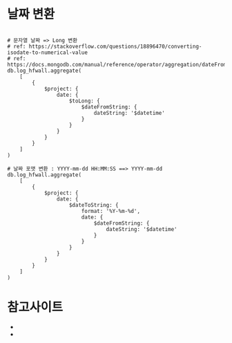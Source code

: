 # 날짜 변환
```

# 문자열 날짜 => Long 변환
# ref: https://stackoverflow.com/questions/18896470/converting-isodate-to-numerical-value
# ref: https://docs.mongodb.com/manual/reference/operator/aggregation/dateFromString/
db.log_hfwall.aggregate(
    [
        {
            $project: {
                date: {
                    $toLong: {
                        $dateFromString: {
                            dateString: '$datetime'
                        }
                    }
                }
            }
        }
    ]
)

# 날짜 포맷 변환 : YYYY-mm-dd HH:MM:SS ==> YYYY-mm-dd
db.log_hfwall.aggregate(
    [
        {
            $project: {
                date: {
                    $dateToString: {
                        format: '%Y-%m-%d',
                        date: {
                            $dateFromString: {
                                dateString: '$datetime'
                            }
                        }
                    }
                }
            }
        }
    ]
)

```

# 참고사이트
- [](https://stackoverflow.com/questions/18896470/converting-isodate-to-numerical-value)
- [](https://docs.mongodb.com/manual/reference/operator/aggregation/dateFromString/)
